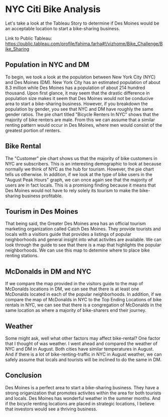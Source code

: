 # NYC Citi Bike Analysis
Let's take a look at the Tableau Story to determine if Des Moines would be an acceptable location to start a bike-sharing business.

Link to Public Tableau: https://public.tableau.com/profile/fahima.farha#!/vizhome/Bike_Challenge/Bike_Sharing

## Population in NYC and DM
To begin, we took a look at the population between New York City (NYC) and Des Moines (DM). New York City has an estimated population of about 8.3 million while Des Moines has a population of about 214 hundred thousand. Upon first glance, it may seem that the drastic difference in population size makes it seem that Des Moines would not be conducive area to start a bike-sharing business. However, if you breakdown the population by gender, you see that NYC and DM have roughly the same gender ratios. The pie chart titled "Bicycle Renters In NYC" shows that the majority of bike renters are male. From this we can assume that a similar renting pattern would occur in Des Moines, where men would consist of the greatest portion of renters.

## Bike Rental 
The "Customer" pie chart shows us that the majority of bike customers in NYC are subscribers. This is an interesting demographic to look at because normally we think of NYC as the hub for tourism. However, the pie chart tells us otherwise. In addition, if we look at the type of bike users in the "August Peak Hours" graph, we can once again see that the majority of users are in fact locals. This is a promising finding because it means that Des Moines would not have to rely solely its tourism to make the bike-sharing business profitable. 

## Tourism in Des Moines 
That being said, the Greater Des Moines area has an official tourism marketing organization called Catch Des Moines. They provide tourists and locals with a visitiors guide that provides a listings of popular neighborhoods and general insight into what activites are available. We can look through the guide to see that there is a map that highlights the popular neighborhoods. We can use this map to detemine where to place bike renting stations.

## McDonalds in DM and NYC
If we compare the map provided in the visitors guide to the map of McDonalds locations in DM, we can see that there is at least one McDonalds located in each of the popular neighborhoods. In addition, if we compare the map of McDonalds in NYC to the Top Ending Locations of bike rentals in NYC, we can see that there is a congregation of McDonalds in the same location as where a majority of bike-sharers end their journey. 

## Weather
Some might ask, well what other factors may affect bike-rental? One factor that I thought of was weather. I went ahead and compared the weather of NYC and DM in August. Both cities have similar temperatures in August. And if there is a lot of bike-renting-traffic in NYC in August weather, we can safely assume that locals and tourists will be inclined to do the same in DM.

## Conclusion
Des Moines is a perfect area to start a bike-sharing business. They have a strong origanization that promotes activites within the area for both tourists and locals. Des Moines has wonderful weather in the summer months. And if the bicycle renting locations are placed in strategic locations, I believe that investors would see a thriving business. 

